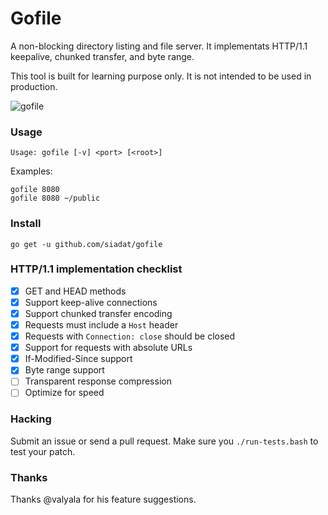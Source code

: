 # Gofile

A non-blocking directory listing and file server.
It implementats HTTP/1.1 keepalive, chunked transfer, and byte range.

This tool is built for learning purpose only. It is not intended to be used in production.

![gofile](/../screenshots/screenshot-0.1.0.png?raw=true "gofile")

### Usage

    Usage: gofile [-v] <port> [<root>]

Examples:

    gofile 8080
    gofile 8080 ~/public

### Install

    go get -u github.com/siadat/gofile

### HTTP/1.1 implementation checklist

- [x] GET and HEAD methods
- [x] Support keep-alive connections
- [x] Support chunked transfer encoding
- [x] Requests must include a `Host` header
- [x] Requests with `Connection: close` should be closed
- [x] Support for requests with absolute URLs
- [x] If-Modified-Since support
- [x] Byte range support
- [ ] Transparent response compression
- [ ] Optimize for speed

### Hacking

Submit an issue or send a pull request.
Make sure you `./run-tests.bash` to test your patch.

### Thanks

Thanks @valyala for his feature suggestions.

